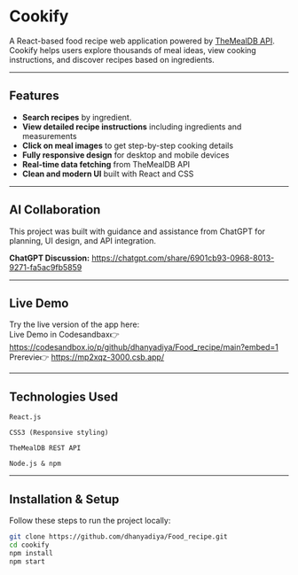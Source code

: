 
# Cookify 
A React-based food recipe web application powered by [TheMealDB API](https://www.themealdb.com/api.php).  
Cookify helps users explore thousands of meal ideas, view cooking instructions, and discover recipes based on ingredients.

---

## Features
- **Search recipes** by ingredient. 
- **View detailed recipe instructions** including ingredients and measurements  
- **Click on meal images** to get step-by-step cooking details  
- **Fully responsive design** for desktop and mobile devices  
- **Real-time data fetching** from TheMealDB API  
- **Clean and modern UI** built with React and CSS  

---

## AI Collaboration
This project was built with guidance and assistance from ChatGPT for planning, UI design, and API integration.

**ChatGPT Discussion:** https://chatgpt.com/share/6901cb93-0968-8013-9271-fa5ac9fb5859

---

## Live Demo
Try the live version of the app here:  
Live Demo in Codesandbax👉https://codesandbox.io/p/github/dhanyadiya/Food_recipe/main?embed=1
Prerevie👉 https://mp2xqz-3000.csb.app/

---
## Technologies Used
    React.js

    CSS3 (Responsive styling)

    TheMealDB REST API

    Node.js & npm
---
## Installation & Setup
Follow these steps to run the project locally:
```bash
git clone https://github.com/dhanyadiya/Food_recipe.git
cd cookify
npm install
npm start


